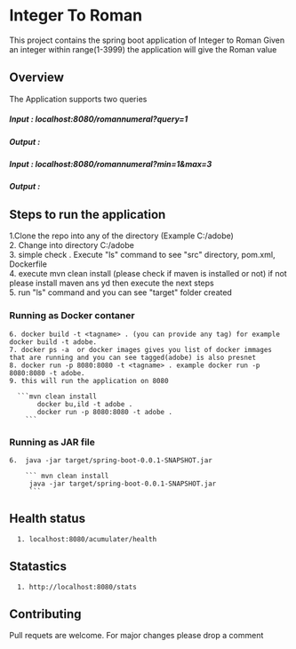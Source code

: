# Integer To Roman 
This project contains the spring boot application of Integer to Roman 
Given an integer within range(1-3999) the application will give the Roman value 


## Overview
The Application supports two queries 
##### Input : localhost:8080/romannumeral?query=1

##### Output :


##### Input : localhost:8080/romannumeral?min=1&max=3
##### Output :



## Steps to run the application 
   1.Clone the repo into any of the directory (Example C:/adobe)  
   2. Change into directory C:/adobe  
   3. simple check . Execute "ls" command to see "src" directory, pom.xml, Dockerfile  
   4. execute mvn clean install (please check if maven is installed or not) if not please install maven ans yd then execute the next steps  
   5. run "ls" command and you can see "target" folder created   
   

   ### Running as Docker contaner 
    6. docker build -t <tagname> . (you can provide any tag) for example docker build -t adobe. 
    7. docker ps -a  or docker images gives you list of docker immages that are running and you can see tagged(adobe) is also presnet  
    8. docker run -p 8080:8080 -t <tagname> . example docker run -p 8080:8080 -t adobe.  
    9. this will run the application on 8080  
 
      ```mvn clean install
           docker bu,ild -t adobe .
           docker run -p 8080:8080 -t adobe .
        ```
   ### Running as JAR file
    6.  java -jar target/spring-boot-0.0.1-SNAPSHOT.jar  
           
        ``` mvn clean install
         java -jar target/spring-boot-0.0.1-SNAPSHOT.jar
         ```
 
 ## Health status 
      1. localhost:8080/acumulater/health
 
## Statastics
      1. http://localhost:8080/stats

## Contributing
Pull requets are welcome. For major changes please drop a comment 


